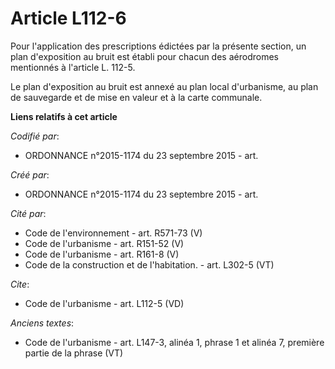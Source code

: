 # Article L112-6

Pour l'application des prescriptions édictées par la présente section, un plan d'exposition au bruit est établi pour chacun
des aérodromes mentionnés à l'article L. 112-5. 

Le plan d'exposition au bruit est annexé au plan local d'urbanisme, au plan de sauvegarde et de mise en valeur et à la carte
communale.

**Liens relatifs à cet article**

_Codifié par_:

  - ORDONNANCE n°2015-1174 du 23 septembre 2015 - art.

_Créé par_:

  - ORDONNANCE n°2015-1174 du 23 septembre 2015 - art.

_Cité par_:

  - Code de l'environnement - art. R571-73 (V)
  - Code de l'urbanisme - art. R151-52 (V)
  - Code de l'urbanisme - art. R161-8 (V)
  - Code de la construction et de l'habitation. - art. L302-5 (VT)

_Cite_:

  - Code de l'urbanisme - art. L112-5 (VD)

_Anciens textes_:

  - Code de l'urbanisme - art. L147-3, alinéa 1, phrase 1 et alinéa 7, première partie de la phrase (VT)
